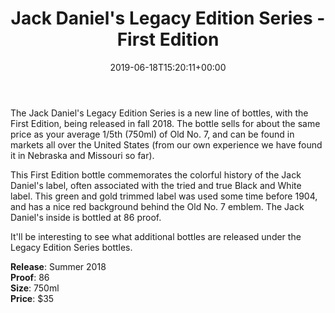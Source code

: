 ﻿---
layout: post
title: Jack Daniel's Legacy Edition Series - First Edition
date: '2019-06-18T15:20:11+00:00'
permalink: LegacyEditionSeries-FirstEdition
image:
  feature: 6/LegacyEditionSeriesFirstEdition-1.jpg
description: A collector's guide to the Jack Daniel's Legacy Edition Series First Edition release, the green label
gallery:
  LegacyEditionSeries-FirstEdition:
  - image_path: 6/LegacyEditionSeriesFirstEdition-1.jpg
    image-caption: Jack Daniel's Legacy Edition Series First Edition release, the green label
    image-copyright: © CollectorOfJack.com
  - image_path: 6/LegacyEditionSeriesFirstEdition-2.jpg
    image-caption: Jack Daniel's Legacy Edition Series First Edition release, the green label
    image-copyright: © CollectorOfJack.com
  - image_path: 6/LegacyEditionSeriesFirstEdition-3.jpg
    image-caption: Jack Daniel's Legacy Edition Series First Edition release, the green label
    image-copyright: © CollectorOfJack.com
  - image_path: 6/LegacyEditionSeriesFirstEdition-4.jpg
    image-caption: Jack Daniel's Legacy Edition Series First Edition release, the green label
    image-copyright: © CollectorOfJack.com
  - image_path: 6/LegacyEditionSeriesFirstEdition-5.jpg
    image-caption: Jack Daniel's Legacy Edition Series First Edition release, the green label
    image-copyright: © CollectorOfJack.com
---
   
The Jack Daniel's Legacy Edition Series is a new line of bottles, with the First Edition, being released in fall 2018. The bottle sells for about the same price as your average 1/5th (750ml) of Old No. 7, and can be found in markets all over the United States (from our own experience we have found it in Nebraska and Missouri so far).   

  
This First Edition bottle commemorates the colorful history of the Jack Daniel's label, often associated with the tried and true Black and White label. This green and gold trimmed label was used some time before 1904, and has a nice red background behind the Old No. 7 emblem. The Jack Daniel's inside is bottled at 86 proof.   
   
It'll be interesting to see what additional bottles are released under the Legacy Edition Series bottles.   
   
**Release**: Summer 2018   
**Proof**: 86   
**Size**: 750ml  
**Price**: $35   


